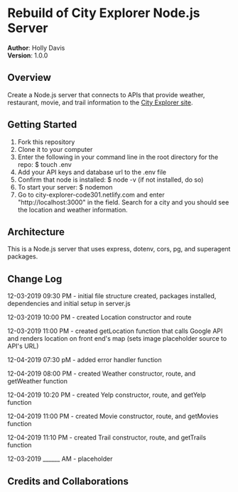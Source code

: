 # Rebuild of City Explorer Node.js Server

**Author**: Holly Davis  
**Version**: 1.0.0  

## Overview
Create a Node.js server that connects to APIs that provide weather, restaurant, movie, and trail information to the [City Explorer site](city-explorer-code301.netlify.com). 

## Getting Started
1. Fork this repository
2. Clone it to your computer
3. Enter the following in your command line in the root directory for the repo: $ touch .env
4. Add your API keys and database url to the .env file
5. Confirm that node is installed: $ node -v (if not installed, do so)
6. To start your server: $ nodemon
7. Go to city-explorer-code301.netlify.com and enter "http://localhost:3000" in the field. Search for a city and you should see the location and weather information. 

## Architecture
This is a Node.js server that uses express, dotenv, cors, pg, and superagent packages.

## Change Log

12-03-2019 09:30 PM - initial file structure created, packages installed, dependencies and initial setup in server.js

12-03-2019 10:00 PM - created Location constructor and route

12-03-2019 11:00 PM - created getLocation function that calls Google API and renders location on front end's map (sets image placeholder source to API's URL)

12-04-2019 07:30 pM - added error handler function

12-04-2019 08:00 PM - created Weather constructor, route, and getWeather function

12-04-2019 10:20 PM - created Yelp constructor, route, and getYelp function

12-04-2019 11:00 PM - created Movie constructor, route, and getMovies function

12-04-2019 11:10 PM - created Trail constructor, route, and getTrails function

12-03-2019 ______ AM - placeholder

## Credits and Collaborations
